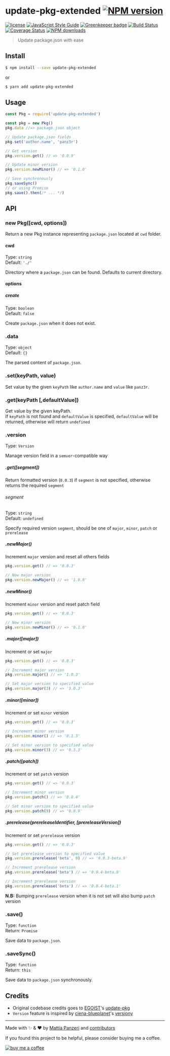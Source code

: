 # update-pkg-extended [![NPM version](https://img.shields.io/npm/v/update-pkg-extended.svg)](https://npmjs.com/package/update-pkg-extended)

[![license](https://img.shields.io/github/license/panz3r/update-pkg-extended.svg)](LICENSE)
[![JavaScript Style Guide](https://img.shields.io/badge/code_style-standard-brightgreen.svg)](https://standardjs.com)
[![Greenkeeper badge](https://badges.greenkeeper.io/panz3r/update-pkg-extended.svg)](https://greenkeeper.io/)
[![Build Status](https://travis-ci.org/panz3r/update-pkg-extended.svg?branch=master)](https://travis-ci.org/panz3r/update-pkg-extended)
[![Coverage Status](https://coveralls.io/repos/github/panz3r/update-pkg-extended/badge.svg?branch=master)](https://coveralls.io/github/panz3r/update-pkg-extended?branch=master)
[![NPM downloads](https://img.shields.io/npm/dm/update-pkg-extended.svg)](https://npmjs.com/package/update-pkg-extended)

> Update package.json with ease

## Install

```bash
$ npm install --save update-pkg-extended
```
or
```bash
$ yarn add update-pkg-extended
```

## Usage

```js
const Pkg = require('update-pkg-extended')

const pkg = new Pkg()
pkg.data //=> package.json object

// Update package.json fields
pkg.set('author.name', 'panz3r')

// Get version
pkg.version.get() // => '0.0.9'

// Update minor version
pkg.version.newMinor() // => '0.1.0'

// Save synchronously
pkg.saveSync()
// or using Promise
pkg.save().then(/* ... */)
```

## API

### new Pkg([cwd, options])

Return a new Pkg instance representing `package.json` located at `cwd` folder.

#### cwd

Type: `string`<br>
Default: `'./'`

Directory where a `package.json` can be found. Defaults to current directory.

#### options

##### create

Type: `boolean`<br>
Default: `false`

Create `package.json` when it does not exist.

### .data

Type: `object`<br>
Default: `{}`

The parsed content of `package.json`.

### .set(keyPath, value)

Set value by the given `keyPath` like `author.name` and `value` like `panz3r`.

### .get(keyPath [,defaultValue])

Get value by the given keyPath.<br>
If `keyPath` is not found and `defaultValue` is specified, `defaultValue` will be returned, otherwise will return `undefined`

### .version

Type: `Version`

Manage version field in a `semver`-compatible way

##### .get([segment])

Return formatted version (`0.0.3`) if `segment` is not specified, otherwise returns the required `segment`

###### segment

Type: `string`<br>
Default: `undefined`

Specify required version `segment`, should be one of `major`, `minor`, `patch` or `prerelease`

##### .newMajor()

Increment `major` version and reset all others fields

```js
pkg.version.get() // => '0.0.3'

// New major version
pkg.version.newMajor() // => '1.0.0'
```

##### .newMinor()

Increment `minor` version and reset patch field

```js
pkg.version.get() // => '0.0.3'

// New minor version
pkg.version.newMinor() // => '0.1.0'
```

##### .major([major])

Increment or set `major`

```js
pkg.version.get() // => '0.0.3'

// Increment major version
pkg.version.major() // => '1.0.3'

// Set major version to specified value
pkg.version.major(3) // => '3.0.3'
```

##### .minor([minor])

Increment or set `minor` version

```js
pkg.version.get() // => '0.0.3'

// Increment minor version
pkg.version.minor() // => '0.1.3'

// Set minor version to specified value
pkg.version.minor(3) // => '0.3.3'
```

##### .patch([patch])

Increment or set `patch` version

```js
pkg.version.get() // => '0.0.3'

// Increment minor version
pkg.version.patch() // => '0.0.4'

// Set minor version to specified value
pkg.version.patch(9) // => '0.0.9'
```

##### .prerelease(prereleaseIdentifier, [prereleaseVersion])

Increment or set `prerelease` version

```js
pkg.version.get() // => '0.0.3'

// Set prerelease version to specified value
pkg.version.prerelease('beta', 9) // => '0.0.3-beta.9'

// Increment prerelease version
pkg.version.prerelease('beta') // => '0.0.4-beta.0'

// Increment prerelease version
pkg.version.prerelease('beta') // => '0.0.4-beta.1'
```

**N.B:** Bumping `prerelease` version when it is not set will also bump `patch` version


### .save()

Type: `function`<br>
Return: `Promise`

Save data to `package.json`.

### .saveSync()

Type: `function`<br>
Return: `this`

Save data to `package.json` synchronously.

## Credits

- Original codebase credits goes to [EGOIST](https://github.com/egoist)'s [update-pkg](https://github.com/egoist/update-pkg)
- `Version` feature is inspired by [ciena-blueplanet](https://github.com/ciena-blueplanet)'s [versiony](https://github.com/ciena-blueplanet/versiony)

---

Made with :sparkles: & :heart: by [Mattia Panzeri](https://github.com/panz3r) and [contributors](https://github.com/panz3r/update-pkg-extended/graphs/contributors)

If you found this project to be helpful, please consider buying me a coffee.

[![buy me a coffee](https://www.buymeacoffee.com/assets/img/custom_images/orange_img.png)](https://buymeacoff.ee/4f18nT0Nk)
